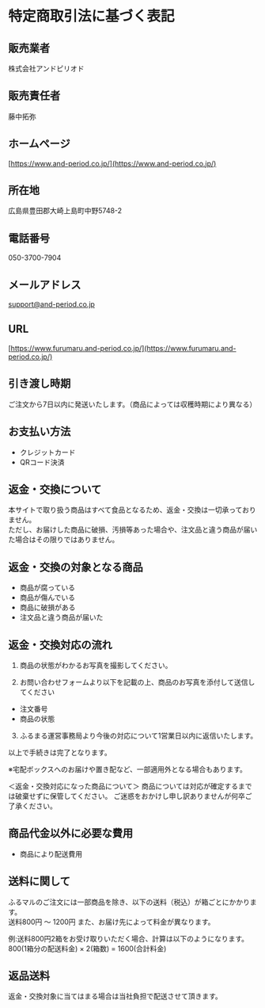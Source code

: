 # 特定商取引法に基づく表記

## 販売業者

株式会社アンドピリオド

## 販売責任者

藤中拓弥

## ホームページ

[https://www.and-period.co.jp/](https://www.and-period.co.jp/)

## 所在地

広島県豊田郡大崎上島町中野5748-2

## 電話番号

050-3700-7904

## メールアドレス

[support@and-period.co.jp](mailto:support@and-period.co.jp)

## URL

[https://www.furumaru.and-period.co.jp/](https://www.furumaru.and-period.co.jp/)

## 引き渡し時期

ご注文から7日以内に発送いたします。（商品によっては収穫時期により異なる）

## お支払い方法

- クレジットカード
- QRコード決済

## 返金・交換について

本サイトで取り扱う商品はすべて食品となるため、返金・交換は一切承っておりません。  
ただし、お届けした商品に破損、汚損等あった場合や、注文品と違う商品が届いた場合はその限りではありません。

## 返金・交換の対象となる商品

- 商品が腐っている
- 商品が傷んでいる
- 商品に破損がある
- 注文品と違う商品が届いた

## 返金・交換対応の流れ

1. 商品の状態がわかるお写真を撮影してください。

2. お問い合わせフォームより以下を記載の上、商品のお写真を添付して送信してください

- 注文番号
- 商品の状態

3. ふるまる運営事務局より今後の対応について1営業日以内に返信いたします。

以上で手続きは完了となります。

※宅配ボックスへのお届けや置き配など、一部適用外となる場合もあります。

＜返金・交換対応になった商品について＞
商品については対応が確定するまでは破棄せずに保管してください。
ご迷惑をおかけし申し訳ありませんが何卒ご了承ください。

## 商品代金以外に必要な費用

- 商品により配送費用

## 送料に関して

ふるマルのご注文には一部商品を除き、以下の送料（税込）が箱ごとにかかります。  
送料800円 ～ 1200円
また、お届け先によって料金が異なります。

例:送料800円2箱をお受け取りいただく場合、計算は以下のようになります。  
800(1箱分の配送料金) × 2(箱数) = 1600(合計料金)

## 返品送料

返金・交換対象に当てはまる場合は当社負担で配送させて頂きます。
